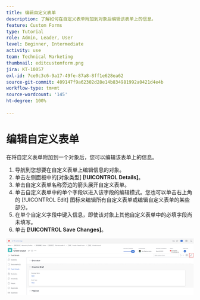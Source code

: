 ```yaml
---
title: 编辑自定义表单
description: 了解如何在自定义表单附加到对象后编辑该表单上的信息。
feature: Custom Forms
type: Tutorial
role: Admin, Leader, User
level: Beginner, Intermediate
activity: use
team: Technical Marketing
thumbnail: editcustomform.png
jira: KT-10057
exl-id: 7ce0c3c6-9a17-49fe-87a8-8ff1e628ea62
source-git-commit: 409147f9a62302d28e14b834981992a0421d4e4b
workflow-type: tm+mt
source-wordcount: '145'
ht-degree: 100%

---
```


# 编辑自定义表单

<!---
21.4 updates have been made here
--->

在将自定义表单附加到一个对象后，您可以编辑该表单上的信息。

1. 导航到您想要在自定义表单上编辑信息的对象。
1. 单击左侧面板中的[对象类型] **[!UICONTROL Details]**。
1. 单击自定义表单名称旁边的箭头展开自定义表单。
1. 单击自定义表单中的单个字段以进入该字段的编辑模式。您也可以单击右上角的 [!UICONTROL Edit] 图标来编辑所有自定义表单或编辑自定义表单的某些部分。
1. 在单个自定义字段中键入信息，即使该对象上其他自定义表单中的必填字段尚未填写。
1. 单击 **[!UICONTROL Save Changes]**。

![显示正在编辑自定义表单的任务详细信息窗口](assets/custom-forms-edit-a-custom-form.jpg)
